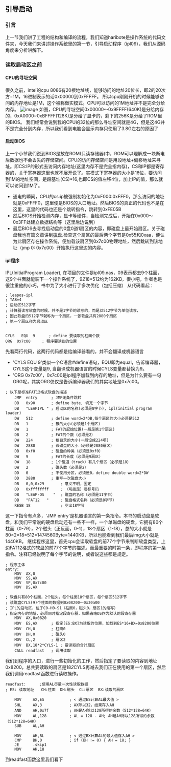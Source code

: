## 引导启动

### 引言
上一节我们讲了工程的结构和编译的流程，我们知道haribote是操作系统的代码文件夹，今天我们来讲述操作系统里的第一节，引导启动程序（ipl09），我们从源码角度来分析讲解下。

### 读取启动区之前
#### CPU的寻址空间
很久之前，intel的cpu 8086有20根地址线，能够访问的地址20位长，即2的20次方=1M，16进制表示的话0x00000到0xFFFFF。
所以cpu刚刚开机的时候能够访问的内存地址是1M，这个被称做实模式。CPU可以访问的1M地址并不是完全分给内存。
![image](https://user-images.githubusercontent.com/22785392/127582498-e7e03033-c5de-4fba-8cc9-fcad9e176d36.png)
如图，CPU的寻址空间0x00000～0x9FFFF(640K)是分给内存的，0xA0000~0xBFFFF(128K)是分给了显卡的，剩下的256K是分给了ROM里的BIOS。
我们经常会说到我的CPU的32位的那么寻址空间就是4G，但是这4G并不是完全分到内存，所以我们看到电脑会显示内存只使用了3.8G左右的原因了

#### 启动BIOS
上一个小节我们说到BIOS是放在ROM(只读存储器)中，ROM可以理解成一块断电后数据也不会丢失的存储空间。CPU的访问存储空间是用段地址+偏移地址来寻址。即CS:IP的形式去访问内存地址(这里内存不是完全指内存)，CS和IP都是寄存器的，关于寄存器这里也就不展开说了。实模式下寄存器的大小是16位，要访问到1M的地址空间，是段基址(CS)*16,也即CS的值左移4位，加上IP的值，那么就可以访问到1M了。<br/>
* 通电的瞬间，CPU的cs:ip被强制初始化为0xF000:0xFFF0，那么访问的地址就是0xFFFF0，这里便是BIOS的入口地址。然后BIOS的真正的代码也不是在这里，这里的代码也还是个跳转指令，跳转到0xFE05B<br/>
* 然后BIOS开始检测内存，显卡等硬件，当检测完成后，开始在0x000～0x3FF处建立数据结构等（这里后边说到）<br/>
* 最后BIOS去寻找启动盘的0盘0道1扇区的内容，即磁盘上最开始扇区。关于磁盘我也有篇文章讲到[磁盘](https://blog.csdn.net/leapmotion/article/details/118481004).检查这个扇区的最后两个字节是0x55和0xaa，便认为此扇区存在操作系统，便加载该扇区到0x7c00物理地址，然后跳转到该地址（jmp 0: 0x7c00）开始执行这里边的内容。

#### ipl程序
IPL(InitialProgram Loader), 在项目的文件是ipl09.nas，09表示都去9个柱面，这9个柱面就能装下一个操作系统了，9*2*18*512约为162KB，很小吧，作者也是很注重他的小巧，书中为了大小进行了多次优化（包括压缩）
从代码看起：
```
; leapos-ipl
; TAB=4
; 启动区512字节
; 计算器读写软盘的时候，并不是1字节的读写的，而是以512字节为单位读写，
; 因此软盘的512字节就称为一个扇区，一张软盘共有2880个扇区
; 第一个扇区称为启动区


CYLS   EQU  9      ; define 要读取的柱面个数
ORG  0x7c00     ; 程序要读到的位置
```

先看两行代码，这两行代码都是给编译器看的，并不会翻译成机器语言
* 'CYLS EQU 9'类似一个C语言#define语句，EQU即为equal，告诉编译器，CYLS这个变量是9, 当翻译成机器语言的时候CYLS变量都替换为9。
* 'ORG  0x7c00'，0x7c00是ipl程序加载到内存的地址，但是为什么要有一句ORG呢，其实ORG仅仅是告诉编译器我们的其实地址是0x7c00。

```
; 以下是标准FAT12格式软盘的描述
    JMP  entry      ; JMP无条件跳转
	DB   0x90       ; define byte, 填充一个字节
	DB   "LEAPIPL " ; 启动区的名称(必须是8字节), ipl(initial program loader)
	DW   512        ; define word=2*DB,每个扇区的大小必须是512
	DB   1          ; 簇的大小(必须是1个扇区)
	DW   1          ; FAT的起始位置(一般是第1个扇区)
	DB   2          ; FAT的个数（必须是2）
	DW	 224		; 根目录的大小(一般设成224项)
	DW	 2880		; 该磁盘的大小（必须是2880扇区）
	DB	 0xf0		; 磁盘的种类（必须是0xf0）
	DW	 9			; FAT的长度（必须是9扇区）
	DW	 18			; 1个磁道（track）有几个扇区（必须是18）
	DW	 2			; 磁头数（必须是2）
	DD	 0			; 不使用分区，必须是0，define double word=2*DW
	DD	 2880		; 重写一次磁盘大小
	DB	 0,0,0x29		; 意义不明，固定
	DD	 0xffffffff		; （可能是）卷标号码
	DB	 "LEAP-OS    "	; 磁盘的名称（必须是11字节）
	DB	 "FAT12   "		; 磁盘格式名称（必须是8字节）
	RESB 18				; 空出18字节
```
这一下指令有点多，'JMP entry'是机器语言的第一条指令。本书的启动盘是软盘，和我们平常说的硬盘启动还有一些不一样，一个单磁盘的硬盘，它拥有80个柱面（0-79），2个磁头（正反面，0-1），18个扇区（1-18），总的大小就是80×2×18×512=1474560Byte=1440KB，所以也能看到我们最后img大小就是1440KB。
继续程序这里，首先cpu会读取软盘的前77个字节来判断软盘类型，上边FAT12格式的软盘的前77个字节的描述。而最重要的时第一条，即程序的第一条指令。注释已经说明了每个字节的说明，或者说这些都是规定。

```
; 程序主体
entry:
	MOV  AX,0
	MOV  SS,AX
	MOV  SP,0x7c00
	MOV  DS,AX

; 软盘共有80个柱面，2个磁头，每个柱面18个扇区，每个扇区512字节
; 读磁盘CYLS(9)个柱面的数据到0x08200～0x30a00
; IPL的启动区，位于C0-H0-S1（柱面0，磁头0，扇区1的缩写）
; 指定内存的地址，必须同时指定段寄存器，如果省略DS作为默认的段寄存器
	MOV  AX,0x0820
	MOV  ES,AX      ; 指定[ES:BX]为读取的位置，加载到ES*16+BX=0x8200位置
	MOV  CH,0       ; 柱面0
	MOV  DH,0       ; 磁头0
	MOV	 CL,2		; 扇区2
	MOV  BX,18*2*CYLS-1 ; 要读取的合计扇区
	CALL readfast   ; 调用读取
```

我们到程序的入口，进行一些初始化的工作，然后指定了要读取的内容到地址0x8200，总共要读取的扇区是18*2*CYLS再减去我们正在使用的第一个扇区，然后我们调用readfast函数进行读取操作。

```
readfast:      ;使用AL尽量一次性读取数据
; ES: 读取地址   CH:柱面  DH:磁头  CL:扇区  BX:读取的扇区

	MOV		AX,ES			; < 通过ES计算AL最大值 >
	SHL		AX,3			; AX除以32，结果存入AH
	AND		AH,0x7f			; AH是AH除以128所得的余数（512*128=64K）
	MOV		AL,128			; AL = 128 - AH; AH是AH除以128所得的余数（512*128=64K）
	SUB		AL,AH

	MOV		AH,BL			; < 通过BX计算AL的最大值存入AH >
	CMP		BH,0			; if (BH != 0) { AH = 18; }
	JE		.skip1
	MOV		AH,18
```
到readfast函数这里我们看下
